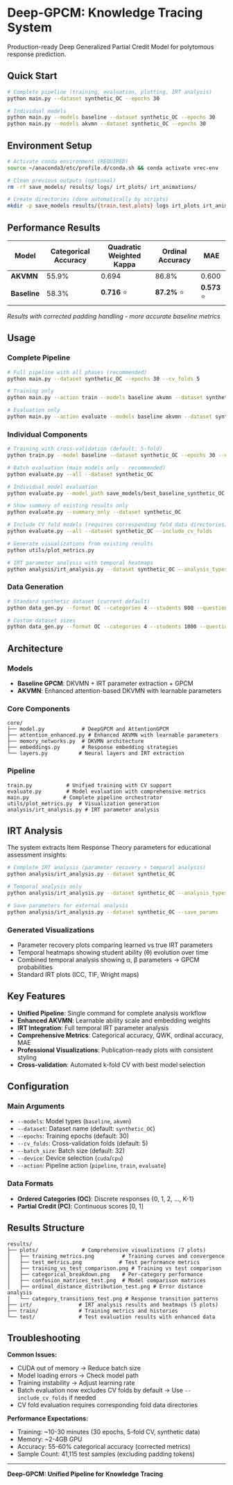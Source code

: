 # Deep-GPCM: Knowledge Tracing System

Production-ready Deep Generalized Partial Credit Model for polytomous response prediction.

## Quick Start

```bash
# Complete pipeline (training, evaluation, plotting, IRT analysis)
python main.py --dataset synthetic_OC --epochs 30

# Individual models
python main.py --models baseline --dataset synthetic_OC --epochs 30
python main.py --models akvmn --dataset synthetic_OC --epochs 30
```

## Environment Setup

```bash
# Activate conda environment (REQUIRED)
source ~/anaconda3/etc/profile.d/conda.sh && conda activate vrec-env

# Clean previous outputs (optional)
rm -rf save_models/ results/ logs/ irt_plots/ irt_animations/

# Create directories (done automatically by scripts)
mkdir -p save_models results/{train,test,plots} logs irt_plots irt_animations
```

## Performance Results

| Model | Categorical Accuracy | Quadratic Weighted Kappa | Ordinal Accuracy | MAE |
|-------|---------------------|-------------------------|------------------|------|
| **AKVMN** | 55.9% | 0.694 | 86.8% | 0.600 |
| **Baseline** | 58.3% | **0.716** ⭐ | **87.2%** ⭐ | **0.573** ⭐ |

*Results with corrected padding handling - more accurate baseline metrics*

## Usage

### Complete Pipeline
```bash
# Full pipeline with all phases (recommended)
python main.py --dataset synthetic_OC --epochs 30 --cv_folds 5

# Training only
python main.py --action train --models baseline akvmn --dataset synthetic_OC --epochs 30

# Evaluation only  
python main.py --action evaluate --models baseline akvmn --dataset synthetic_OC
```

### Individual Components
```bash
# Training with cross-validation (default: 5-fold)
python train.py --model baseline --dataset synthetic_OC --epochs 30 --n_folds 5

# Batch evaluation (main models only - recommended)
python evaluate.py --all --dataset synthetic_OC

# Individual model evaluation
python evaluate.py --model_path save_models/best_baseline_synthetic_OC.pth --dataset synthetic_OC

# Show summary of existing results only
python evaluate.py --summary_only --dataset synthetic_OC

# Include CV fold models (requires corresponding fold data directories)
python evaluate.py --all --dataset synthetic_OC --include_cv_folds

# Generate visualizations from existing results
python utils/plot_metrics.py

# IRT parameter analysis with temporal heatmaps
python analysis/irt_analysis.py --dataset synthetic_OC --analysis_types recovery temporal
```

### Data Generation
```bash
# Standard synthetic dataset (current default)
python data_gen.py --format OC --categories 4 --students 800 --questions 400 --seed 42

# Custom dataset sizes
python data_gen.py --format OC --categories 4 --students 1000 --questions 200 --min_seq 50 --max_seq 200
```

## Architecture

### Models
- **Baseline GPCM**: DKVMN + IRT parameter extraction + GPCM
- **AKVMN**: Enhanced attention-based DKVMN with learnable parameters

### Core Components
```
core/
├── model.py            # DeepGPCM and AttentionGPCM
├── attention_enhanced.py # Enhanced AKVMN with learnable parameters  
├── memory_networks.py  # DKVMN architecture
├── embeddings.py       # Response embedding strategies
└── layers.py          # Neural layers and IRT extraction
```

### Pipeline
```
train.py           # Unified training with CV support
evaluate.py        # Model evaluation with comprehensive metrics
main.py           # Complete pipeline orchestrator
utils/plot_metrics.py  # Visualization generation
analysis/irt_analysis.py # IRT parameter analysis
```

## IRT Analysis

The system extracts Item Response Theory parameters for educational assessment insights:

```bash
# Complete IRT analysis (parameter recovery + temporal analysis)
python analysis/irt_analysis.py --dataset synthetic_OC

# Temporal analysis only
python analysis/irt_analysis.py --dataset synthetic_OC --analysis_types temporal

# Save parameters for external analysis
python analysis/irt_analysis.py --dataset synthetic_OC --save_params
```

### Generated Visualizations
- Parameter recovery plots comparing learned vs true IRT parameters
- Temporal heatmaps showing student ability (θ) evolution over time
- Combined temporal analysis showing α, β parameters → GPCM probabilities
- Standard IRT plots (ICC, TIF, Wright maps)

## Key Features

- **Unified Pipeline**: Single command for complete analysis workflow
- **Enhanced AKVMN**: Learnable ability scale and embedding weights
- **IRT Integration**: Full temporal IRT parameter analysis
- **Comprehensive Metrics**: Categorical accuracy, QWK, ordinal accuracy, MAE
- **Professional Visualizations**: Publication-ready plots with consistent styling
- **Cross-validation**: Automated k-fold CV with best model selection

## Configuration

### Main Arguments
- `--models`: Model types (`baseline`, `akvmn`)
- `--dataset`: Dataset name (default: `synthetic_OC`)
- `--epochs`: Training epochs (default: 30)
- `--cv_folds`: Cross-validation folds (default: 5)
- `--batch_size`: Batch size (default: 32)
- `--device`: Device selection (`cuda`/`cpu`)
- `--action`: Pipeline action (`pipeline`, `train`, `evaluate`)

### Data Formats
- **Ordered Categories (OC)**: Discrete responses {0, 1, 2, ..., K-1}
- **Partial Credit (PC)**: Continuous scores [0, 1]

## Results Structure
```
results/
├── plots/              # Comprehensive visualizations (7 plots)
│   ├── training_metrics.png         # Training curves and convergence
│   ├── test_metrics.png            # Test performance metrics
│   ├── training_vs_test_comparison.png # Training vs test comparison
│   ├── categorical_breakdown.png    # Per-category performance
│   ├── confusion_matrices_test.png  # Model comparison matrices
│   ├── ordinal_distance_distribution_test.png # Error distance analysis
│   └── category_transitions_test.png # Response transition patterns
├── irt/               # IRT analysis results and heatmaps (5 plots)
├── train/             # Training metrics and histories
└── test/              # Test evaluation results with enhanced data
```

## Troubleshooting

**Common Issues:**
- CUDA out of memory → Reduce batch size
- Model loading errors → Check model path  
- Training instability → Adjust learning rate
- Batch evaluation now excludes CV folds by default → Use `--include_cv_folds` if needed
- CV fold evaluation requires corresponding fold data directories

**Performance Expectations:**
- Training: ~10-30 minutes (30 epochs, 5-fold CV, synthetic data)
- Memory: ~2-4GB GPU
- Accuracy: 55-60% categorical accuracy (corrected metrics)
- Sample Count: 41,115 test samples (excluding padding tokens)

---

**Deep-GPCM: Unified Pipeline for Knowledge Tracing**